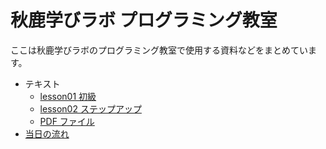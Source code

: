 # 秋鹿学びラボ プログラミング教室

ここは秋鹿学びラボのプログラミング教室で使用する資料などをまとめています。

- テキスト
  - [lesson01 初級](text/lesson01/README.md)
  - [lesson02 ステップアップ](text/lesson02/README.md)
  - [PDF ファイル](text/pdf)
- [当日の流れ](text/script.md)
